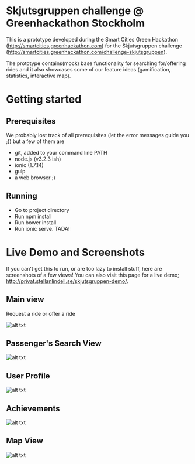 # Skjutsgruppen challenge @ Greenhackathon Stockholm
This is a prototype developed during the Smart Cities Green Hackathon (http://smartcities.greenhackathon.com) for the Skjutsgruppen challenge (http://smartcities.greenhackathon.com/challenge-skjutsgruppen).

The prototype contains(mock) base functionality for searching for/offering rides and it also showcases some of our feature ideas (gamification, statistics, interactive map).

# Getting started

## Prerequisites

We probably lost track of all prerequisites (let the error messages guide you ;)) but a few of them are

- git, added to your command line PATH
- node.js (v3.2.3 ish)
- ionic (1.7.14)
- gulp
- a web browser ;)

## Running

- Go to project directory
- Run npm install
- Run bower install
- Run ionic serve. TADA!

# Live Demo and Screenshots

If you can't get this to run, or are too lazy to install stuff, here are screenshots of a few views! You can also visit this page for a live demo; http://privat.stellanlindell.se/skjutsgruppen-demo/.

## Main view

Request a ride or offer a ride

![alt txt](/screenshots/main-screen.png)

## Passenger's Search View

![alt txt](/screenshots/passenger-search-ride.png)

## User Profile

![alt txt](/screenshots/user-profile.png)

## Achievements

![alt txt](/screenshots/achievements.png)

## Map View

![alt txt](/screenshots/map-view.png)
